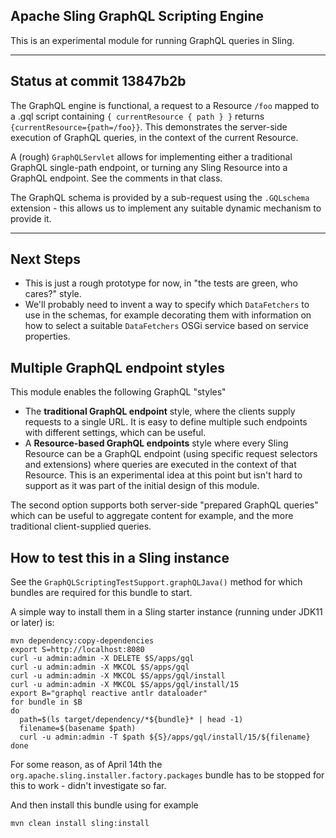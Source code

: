 Apache Sling GraphQL Scripting Engine
----

This is an experimental module for running GraphQL queries in Sling.

----

## Status at commit 13847b2b

The GraphQL engine is functional, a request to a Resource `/foo` mapped to a .gql script containing
`{ currentResource { path } }` returns `{currentResource={path=/foo}}`.
This demonstrates the server-side execution of GraphQL queries, in the context of the current Resource.

A (rough) `GraphQLServlet` allows for implementing either a traditional GraphQL single-path endpoint,
or turning any Sling Resource into a GraphQL endpoint. See the comments in that class.

The GraphQL schema is provided by a sub-request using the `.GQLschema` extension - this allows us to
implement any suitable dynamic mechanism to provide it.

----

## Next Steps

  * This is just a rough prototype for now, in "the tests are green, who cares?" style. 
  * We'll probably need to invent a way to specify which `DataFetchers` to use in the schemas, for example decorating 
    them with information on how to select a suitable `DataFetchers` OSGi service based on service properties.
  
## Multiple GraphQL endpoint styles

This module enables the following GraphQL "styles"

  * The **traditional GraphQL endpoint** style, where the clients supply requests to a single URL. It is easy to define
    multiple such endpoints with different settings, which can be useful.
  * A **Resource-based GraphQL endpoints** style where every Sling Resource can be a GraphQL endpoint (using specific 
    request selectors and extensions) where queries are executed in the context of that Resource. This is an experimental
    idea at this point but isn't hard to support as it was part of the initial design of this module.
    
The second option supports both server-side "prepared GraphQL queries" which can be useful to aggregate content
for example, and the more traditional client-supplied queries.
  
## How to test this in a Sling instance

See the `GraphQLScriptingTestSupport.graphQLJava()` method for which bundles
are required for this bundle to start.

A simple way to install them in a Sling starter instance (running under JDK11
or later) is:

    mvn dependency:copy-dependencies
    export S=http://localhost:8080
    curl -u admin:admin -X DELETE $S/apps/gql
    curl -u admin:admin -X MKCOL $S/apps/gql
    curl -u admin:admin -X MKCOL $S/apps/gql/install
    curl -u admin:admin -X MKCOL $S/apps/gql/install/15
    export B="graphql reactive antlr dataloader"
    for bundle in $B
    do
      path=$(ls target/dependency/*${bundle}* | head -1)
      filename=$(basename $path)
      curl -u admin:admin -T $path ${S}/apps/gql/install/15/${filename}
    done

For some reason, as of April 14th the `org.apache.sling.installer.factory.packages` bundle
has to be stopped for this to work - didn't investigate so far.

And then install this bundle using for example

    mvn clean install sling:install
